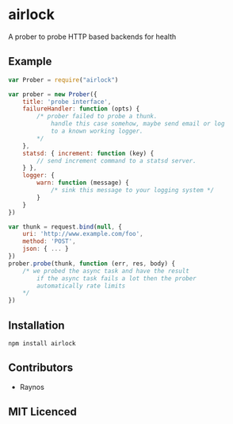 # airlock

A prober to probe HTTP based backends for health

## Example

```js
var Prober = require("airlock")

var prober = new Prober({
    title: 'probe interface',
    failureHandler: function (opts) {
        /* prober failed to probe a thunk.
            handle this case somehow, maybe send email or log
            to a known working logger.
        */
    },
    statsd: { increment: function (key) {
        // send increment command to a statsd server.
    } },
    logger: {
        warn: function (message) {
            /* sink this message to your logging system */
        }
    }
})

var thunk = request.bind(null, {
    uri: 'http://www.example.com/foo',
    method: 'POST',
    json: { ... }
})
prober.probe(thunk, function (err, res, body) {
    /* we probed the async task and have the result
        if the async task fails a lot then the prober
        automatically rate limits
    */
})
```

## Installation

`npm install airlock`

## Contributors

 - Raynos

## MIT Licenced
